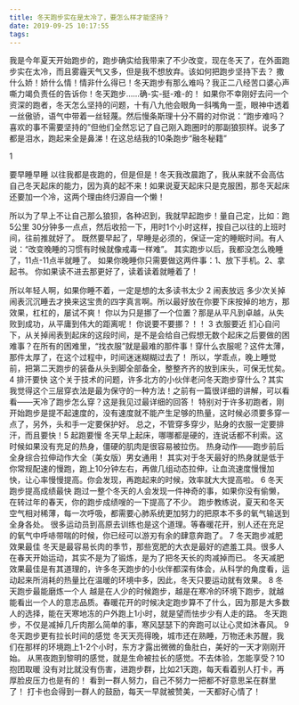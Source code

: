```yaml
---
title: 冬天跑步实在是太冷了，要怎么样才能坚持？
date: 2019-09-25 10:17:55
tags:
---
```


我是今年夏天开始跑步的，跑步确实给我带来了不少改变，现在冬天了，在外面跑步实在太冷，而且雾霾天气又多，但是我不想放弃。该如何把跑步坚持下去？
撒什么娇！娇什么情！情非什么得已！冬天跑步有那么难吗？我正二八经苦口婆心声嘶力竭负责任的告诉你！冬天跑步……确-实-挺-难-的！
如果你不幸刚好去问一个资深的跑者，冬天怎么坚持的问题，十有八九他会眼角一斜嘴角一歪，眼神中透着一丝傲骄，语气中带着一丝轻蔑。然后慢条斯理十分不屑的对你说：“跑步难吗？喜欢的事不需要坚持的”但他们全然忘记了自己刚入跑圈时的那副狼狈样。说多了都是泪水，跑起来全是鼻涕！在这总结我的10条跑步“融冬秘籍”

1

要早睡早睡
以往我都是夜跑的，但是但是！冬天我改晨跑了，我从来就不会高估自己冬天起床的能力，因为真的起不来！如果说夏天起床只是克服困，那冬天起床还要加一个冷，这两个理由终归源自一个懒！

所以为了早上不让自己那么狼狈，各种迟到，我就早起跑步！量自己定，比如：跑5公里 30分钟多一点点，然后收拾一下，用时1个小时这样，按自己以往的上班时间，往前推就好了。
既然要早起了，早睡是必须的，保证一定的睡眠时间。有人说：“改变晚睡的习惯有时候就像戒毒一样难”。
其实跑步以后，我都没怎么晚睡了，11点-11点半就睡了。
如果你晚睡你只需要做这两件事：1、放下手机。2、拿起书。
你如果读不进去那更好了，读着读着就睡着了！

所以年轻人啊，如果你睡不着，一定是想的太多读书太少
2
闹表放远
多少次关掉闹表沉沉睡去才换来这宝贵的四字真言啊。所以最好放在你要下床按掉的地方，那效果，杠杠的，屡试不爽！
你以为只是挪了一个位置？那是从平凡到卓越，从失败到成功，从平庸到伟大的距离呢！
你说要不要挪？！！
3
衣服要近
扪心自问下，从关掉闹表到起床的这段时间，是不是会给自己假想无数个起床之后要做的困难事？在所有的困难里，“找衣服”就是最难的那件事！穿什么衣服呢？这件太薄，那件太厚了，在这个过程中，时间迷迷糊糊过去了！
所以，学乖点，晚上睡觉前，把第二天跑步的装备从头到脚全部备全，整整齐齐的放到床头，可保无忧矣。
4
排汗要快
这个关于技术的问题，许多北方的小伙伴老问冬天跑步穿什么？其实我觉得这个三层穿衣法是最为保守的一种方法！之前有一篇很详细的讲解，可以看看——天冷了跑步怎么穿？这是我见过最详细的回答！
特别对于许多初跑者，刚开始跑步是提不起速度的，没有速度就不能产生足够的热量，这时候必须要多穿一点了，另外，头和手一定要保护好。
总之，不管穿多穿少，贴身的衣服一定要排汗，而且要快！5
起跑要慢
冬天早上起床，哪哪都是硬的，连说话都不利索。这时候如果没有充足的热身，僵硬的肌肉是很容易被拉伤。
热身动作——跑步前后全身综合拉伸动作大全（美女版）男女通用！
其实对于冬天最好的热身就是低于你常规配速的慢跑，跑上10分钟左右，再做几组动态拉伸，让血流速度慢慢加快，让心率慢慢提高。你会发现，再跑起来的时候，效率就大大提高啦。
6
冬天跑步提高成绩最快
跑过一整个冬天的人会发现一件神奇的事，如果你没有偷懒，在转过年的春天，你的跑步成绩嗖的一下提高了不少。
跑步教练说，夏天和冬天空气相对稀薄，每一次呼吸，都需要心肺系统更加努力的把原本不多的氧气输送到全身各处。
很多运动员到高原去训练也是这个道理。等春暖花开，别人还在充足的氧气中呼哧带喘的时候，你已经可以游刃有余的肆意奔跑了。
7
冬天跑步减肥效果最佳
冬天是最容易长肉的季节，那些宽肥的大衣是最好的遮羞工具。很多人在春天开始运动，其实不是为了锻炼，是为了把冬天长的肉减掉而已。
冬天减肥效果最佳是有其道理的，许多冬天跑步的小伙伴都深有体会，从科学的角度看，运动起来所消耗的热量比在温暖的环境中多，因此，冬天只要运动就有效果。
8
冬天跑步最能磨炼一个人
越是在人少的时候跑步，越是在寒冷的环境下跑步，就越能看出一个人的意志品质。春暖花开的时候决定跑步算不了什么，因为那是大多数人的选择，能在天寒地冻的户外跑上1小时，就是望而怯步少有人走的路。
冬天跑步，不仅是减掉几斤肉那么简单的事，寒风瑟瑟下的奔跑可以让心灵如沐春风。
9
冬天跑步更有拉长时间的感觉
冬天天亮得晚，城市还在熟睡，万物还未苏醒，我们在那样的环境跑上1-2个小时，东方才露出微微的鱼肚白，美好的一天才刚刚开始。
从黑夜跑到黎明的感觉，就是生命被拉长的感觉。不去体验，怎能享受？10
抱团取暖
没有对比就没有伤害，进跑步群，比如21天跑，每天看着别人打卡，再厚脸皮压力也是有的！
看到一群人努力，自己不努力一把都不好意思呆在群里了！
打卡也会得到一群人的鼓励，每天一早就被赞美，一天都好心情了！